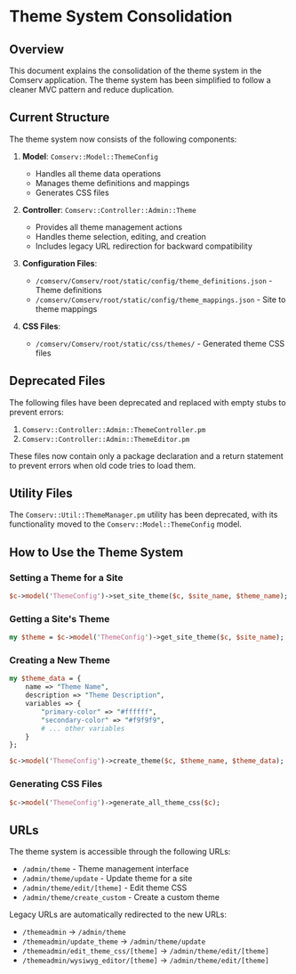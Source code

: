# Theme System Consolidation

## Overview

This document explains the consolidation of the theme system in the Comserv application. The theme system has been simplified to follow a cleaner MVC pattern and reduce duplication.

## Current Structure

The theme system now consists of the following components:

1. **Model**: `Comserv::Model::ThemeConfig`
   - Handles all theme data operations
   - Manages theme definitions and mappings
   - Generates CSS files

2. **Controller**: `Comserv::Controller::Admin::Theme`
   - Provides all theme management actions
   - Handles theme selection, editing, and creation
   - Includes legacy URL redirection for backward compatibility

3. **Configuration Files**:
   - `/comserv/Comserv/root/static/config/theme_definitions.json` - Theme definitions
   - `/comserv/Comserv/root/static/config/theme_mappings.json` - Site to theme mappings

4. **CSS Files**:
   - `/comserv/Comserv/root/static/css/themes/` - Generated theme CSS files

## Deprecated Files

The following files have been deprecated and replaced with empty stubs to prevent errors:

1. `Comserv::Controller::Admin::ThemeController.pm`
2. `Comserv::Controller::Admin::ThemeEditor.pm`

These files now contain only a package declaration and a return statement to prevent errors when old code tries to load them.

## Utility Files

The `Comserv::Util::ThemeManager.pm` utility has been deprecated, with its functionality moved to the `Comserv::Model::ThemeConfig` model.

## How to Use the Theme System

### Setting a Theme for a Site

```perl
$c->model('ThemeConfig')->set_site_theme($c, $site_name, $theme_name);
```

### Getting a Site's Theme

```perl
my $theme = $c->model('ThemeConfig')->get_site_theme($c, $site_name);
```

### Creating a New Theme

```perl
my $theme_data = {
    name => "Theme Name",
    description => "Theme Description",
    variables => {
        "primary-color" => "#ffffff",
        "secondary-color" => "#f9f9f9",
        # ... other variables
    }
};

$c->model('ThemeConfig')->create_theme($c, $theme_name, $theme_data);
```

### Generating CSS Files

```perl
$c->model('ThemeConfig')->generate_all_theme_css($c);
```

## URLs

The theme system is accessible through the following URLs:

- `/admin/theme` - Theme management interface
- `/admin/theme/update` - Update theme for a site
- `/admin/theme/edit/[theme]` - Edit theme CSS
- `/admin/theme/create_custom` - Create a custom theme

Legacy URLs are automatically redirected to the new URLs:

- `/themeadmin` → `/admin/theme`
- `/themeadmin/update_theme` → `/admin/theme/update`
- `/themeadmin/edit_theme_css/[theme]` → `/admin/theme/edit/[theme]`
- `/themeadmin/wysiwyg_editor/[theme]` → `/admin/theme/edit/[theme]`